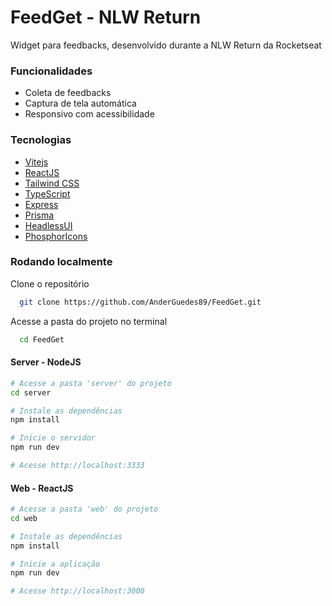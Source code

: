 # FeedGet - NLW Return

Widget para feedbacks, desenvolvido durante a NLW Return da Rocketseat

### Funcionalidades

- Coleta de feedbacks
- Captura de tela automática
- Responsivo com acessibilidade

### Tecnologias

- [Vitejs](https://vitejs.dev/)
- [ReactJS](https://reactjs.org/)
- [Tailwind CSS](https://tailwindcss.com/)
- [TypeScript](https://www.typescriptlang.org/)
- [Express](https://expressjs.com/)
- [Prisma](https://www.prisma.io/)
- [HeadlessUI](https://headlessui.dev/)
- [PhosphorIcons](https://phosphoricons.com/)

### Rodando localmente

Clone o repositório

```bash
  git clone https://github.com/AnderGuedes89/FeedGet.git
```

Acesse a pasta do projeto no terminal

```bash
  cd FeedGet
```

#### Server - NodeJS

```bash
# Acesse a pasta 'server' do projeto
cd server

# Instale as dependências
npm install

# Inicie o servidor
npm run dev

# Acesse http://localhost:3333
```

#### Web - ReactJS

```bash
# Acesse a pasta 'web' do projeto
cd web

# Instale as dependências
npm install

# Inicie a aplicação
npm run dev

# Acesse http://localhost:3000
```
